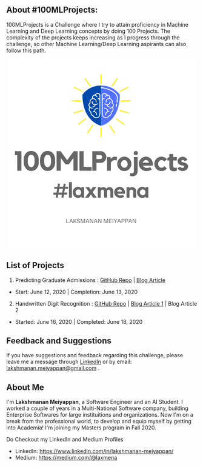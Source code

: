 <!-- # 100MLProjects -->

## About #100MLProjects:
100MLProjects is a Challenge where I try to attain proficiency in Machine Learning and Deep Learning concepts by doing 100 Projects. The complexity of the projects keeps increasing as I progress through the challenge, so other Machine Learning/Deep Learning aspirants can also follow this path.

![100 ML Projects Logo](100MLProjects.png)

## List of Projects
1. Predicting Graduate Admissions : [GitHub Repo](https://github.com/laxmena/100MLProjects/tree/master/Project1%20-%20Graduate%20Admissions%20Prediction) | [Blog Article](https://medium.com/@laxmena/project-1-of-100mlprojects-predicting-graduate-admissions-laxmena-dd6d140c052e?source=---------3------------------) 
- Start: June 12, 2020 | Completion: June 13, 2020

2. Handwritten Digit Recognition : [GitHub Repo](https://github.com/laxmena/100MLProjects/tree/master/Project2%20-%20Digit%20Recognition) | [Blog Article 1](https://medium.com/@laxmena/project2-of-100mlprojetcs-classification-mnist-digit-recognition-d9208856f1f2) | Blog Article 2
- Started: June 16, 2020 | Completed: June 18, 2020

## Feedback and Suggestions
If you have suggestions and feedback regarding this challenge, please leave me a message through [LinkedIn]() or by email: <lakshmanan.meiyappan@gmail.com> .


## About Me
I'm __Lakshmanan Meiyappan__, a Software Engineer and an AI Student. I worked a couple of years in a Multi-National Software company, building Enterprise Softwares for large instituitions and organizations. Now I'm on a break from the professional world, to develop and equip myself by getting into Academia! I'm joining my Masters program in Fall 2020.

Do Checkout my LinkedIn and Medium Profiles
- LinkedIn: https://www.linkedin.com/in/lakshmanan-meiyappan/
- Medium: https://medium.com/@laxmena
